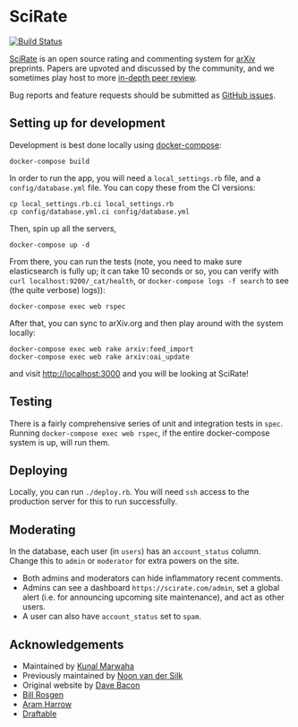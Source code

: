 # SciRate

[![Build Status](https://github.com/scirate/scirate/actions/workflows/ci.yaml/badge.svg)](https://github.com/scirate/scirate/actions/workflows/ci.yaml)

[SciRate](https://scirate.com/) is an open source rating and commenting system
for [arXiv](http://arxiv.org/) preprints. Papers are upvoted and discussed by
the community, and we sometimes play host to more [in-depth peer
review](https://scirate.com/tqc-2014-program-committee).

Bug reports and feature requests should be submitted as [GitHub
issues](https://github.com/scirate/scirate/issues).

## Setting up for development

Development is best done locally using [docker-compose](https://docs.docker.com/compose/install/):

```
docker-compose build
```

In order to run the app, you will need a `local_settings.rb` file, and a
`config/database.yml` file. You can copy these from the CI versions:

```
cp local_settings.rb.ci local_settings.rb
cp config/database.yml.ci config/database.yml
```

Then, spin up all the servers,

```
docker-compose up -d
```

From there, you can run the tests (note, you need to make sure elasticsearch
is fully up; it can take 10 seconds or so, you can verify with
`curl localhost:9200/_cat/health`, or `docker-compose logs -f search`
to see (the quite verbose) logs)):

```
docker-compose exec web rspec
```

After that, you can sync to arXiv.org and then play around with the system
locally:

```
docker-compose exec web rake arxiv:feed_import
docker-compose exec web rake arxiv:oai_update
```

and visit <http://localhost:3000> and you will be looking at SciRate!


## Testing

There is a fairly comprehensive series of unit and integration tests in
`spec`. Running `docker-compose exec web rspec`, if the entire docker-compose
system is up, will run them.

## Deploying

Locally, you can run `./deploy.rb`. You will need `ssh` access to the production server for this to run successfully.

## Moderating

In the database, each user (in `users`) has an `account_status` column. Change this to `admin` or `moderator` for extra powers on the site.

* Both admins and moderators can hide inflammatory recent comments.
* Admins can see a dashboard `https://scirate.com/admin`, set a global alert (i.e. for announcing upcoming site maintenance), and act as other users.
* A user can also have `account_status` set to `spam`.


## Acknowledgements

- Maintained by [Kunal Marwaha](https://kunalmarwaha.com/about)
- Previously maintained by [Noon van der Silk](https://github.com/silky)
- Original website by [Dave Bacon](http://dabacon.org)
- [Bill Rosgen](http://intractable.ca/bill/)
- [Aram Harrow](http://www.mit.edu/~aram/)
- [Draftable](https://draftable.com/)
